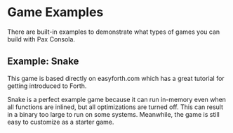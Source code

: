 # Game Examples

There are built-in examples to demonstrate what types of games you can build with Pax Consola.

## Example: Snake

This game is based directly on easyforth.com which has a great tutorial for getting introduced to 
Forth.

Snake is a perfect example game because it can run in-memory even when all functions are inlined,
but all optimizations are turned off. This can result in a binary too large to run on some systems.
Meanwhile, the game is still easy to customize as a starter game.
